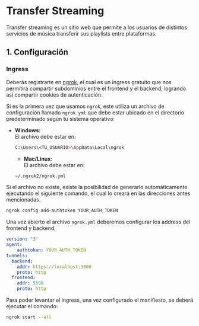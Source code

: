 # Transfer Streaming
Transfer streaming es un sitio web que permite a los usuarios de distintos servicios de música transferir sus playlists entre plataformas.

## 1. Configuración

### Ingress

Deberás registrarte en [ngrok](https://ngrok.com/), el cual es un ingress gratuito que nos permitirá compartir subdominios entre el frontend y el backend, logrando así compartir cookies de autenticación.

Si es la primera vez que usamos `ngrok`, este utiliza un archivo de configuración llamado `ngrok.yml` que debe estar ubicado en el directorio predeterminado según tu sistema operativo:

- **Windows**:  
  El archivo debe estar en:

  ```bash
  C:\Users\<TU_USUARIO>\AppData\Local\ngrok
  ```

    - **Mac/Linux**:  
      El archivo debe estar en:

   ```bash
   ~/.ngrok2/ngrok.yml
   ```
Si el archivo no existe, existe la posibilidad de generarlo automáticamente ejecutando el siguiente comando, el cual lo creará en las direcciones antes mencionadas.

```bash
ngrok config add-authtoken YOUR_AUTH_TOKEN
```

Una vez abierto el archivo `ngrok.yml` deberemos configurar los address del frontend y backend.

```yml
version: "3"
agent:
    authtoken: YOUR_AUTH_TOKEN
tunnels:
  backend:
    addr: https://localhost:3000
    proto: http
  frontend:
    addr: 5500
    proto: http
```

Para poder levantar el ingress, una vez configurado el manifiesto, se deberá ejecutar el comando:

```bash
ngrok start --all
```